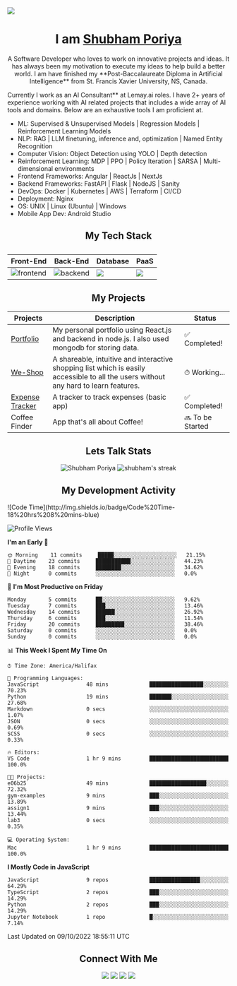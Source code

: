 <img src="https://readme-typing-svg.herokuapp.com?font=Fira+Code&pause=1000&width=435&lines=Hello!+Welcome+to+my+Github+page+.+.+."/>

<div>
  
  <h1 align="center">I am <a href="https://github.com/ShubhamPoriya">Shubham Poriya</a></h1>
</div> 
<p align="center">A Software Developer who loves to work on innovative projects and ideas. It has always been my motivation to execute my ideas to help build a better world. I am have finished my **Post-Baccalaureate Diploma in Artificial Intelligence** from St. Francis Xavier University, NS, Canada. 
  
Currently I work as an AI Consultant** at Lemay.ai roles. I have 2+ years of experience working with AI related projects that includes a wide array of AI tools and domains. Below are an exhaustive tools I am proficient at.

<ul>
  <li>ML: Supervised & Unsupervised Models | Regression Models | Reinforcement Learning Models</li>
  <li>NLP: RAG | LLM finetuning, inference and, optimization | Named Entity Recognition</li>
  <li>Computer Vision: Object Detection using YOLO | Depth detection</li>
  <li>Reinforcement Learning: MDP | PPO | Policy Iteration | SARSA | Multi-dimensional environments</li>
  <li>Frontend Frameworks: Angular | ReactJs | NextJs</li>
  <li>Backend Frameworks: FastAPI | Flask | NodeJS | Sanity</li>
  <li>DevOps: Docker | Kubernetes | AWS | Terraform | CI/CD</li>
  <li>Deployment: Nginx</li>
  <li>OS: UNIX | Linux (Ubuntu) | Windows</li>
  <li>Mobile App Dev: Android Studio</li>
</ul>
</p>  

<div align="center">
  <h2>My Tech Stack<h2>
  <table width="100%">
  <thead>
    <th>Front-End</th>
    <th>Back-End</th>
    <th>Database</th>
    <th>PaaS</th>
  </thead>
  <tbody>
    <tr>
      <td>
      <img src="https://skillicons.dev/icons?i=html,css,react" alt="frontend"/>
      </td>
      <td><img src="https://skillicons.dev/icons?i=js,nodejs,python" alt="backend"/></td>
      <td><img src="https://skillicons.dev/icons?i=mongodb"/></td>
      <td><img src="https://skillicons.dev/icons?i=aws,vercel"/></td>
    </tr>
  </tbody>
</table>
</div>




<h2 align="center">My Projects</h2>
<table>
  <thead>
    <th>Projects</th>
    <th>Description</th>
    <th>Status</th>
  </thead>
  <tbody>
    <tr>
      <td><a href="https://github.com/ShubhamPoriya/shubham-poriya">Portfolio</a></td>
      <td>My personal portfolio using React.js and backend in node.js. I also used mongodb for storing data.</td>
      <td>✅ Completed!</td>
    </tr>
    <tr>
      <td><a href="https://github.com/ShubhamPoriya/weshop-frontend">We-Shop</a></td>
      <td>A shareable, intuitive and interactive shopping list which is easily accessible to all the users without any hard to learn features.</td>
      <td>⏱ Working...</td>
    </tr>
    <tr>
      <td><a href="https://github.com/ShubhamPoriya/Expense-Tracker-REACT">Expense Tracker</a></td>
      <td>A tracker to track expenses (basic app)</td>
      <td>✅ Completed!</td>
    </tr>
    <tr>
      <td>Coffee Finder</td>
      <td>App that's all about Coffee!</td>
      <td>🔜 To be Started</td>
    </tr>
  </tbody>
</table>

<div align="center">

  <h2>Lets Talk Stats</h2>
  
  <tr>
    <td>
      <img src="https://github-readme-stats.vercel.app/api?username=ShubhamPoriya&show_icons=true&theme=radical" alt="Shubham Poriya"/>
    </td>
    <td>
      <img src="https://github-readme-streak-stats.herokuapp.com/?user=ShubhamPoriya" alt="shubham's streak" />
    </td>
  </tr>

</div>

<div>
  <h2 align="center">My Development Activity</h2>
<!--START_SECTION:waka-->
![Code Time](http://img.shields.io/badge/Code%20Time-18%20hrs%208%20mins-blue)

![Profile Views](http://img.shields.io/badge/Profile%20Views-2-blue)

**I'm an Early 🐤** 

```text
🌞 Morning    11 commits     █████░░░░░░░░░░░░░░░░░░░░   21.15% 
🌆 Daytime    23 commits     ███████████░░░░░░░░░░░░░░   44.23% 
🌃 Evening    18 commits     ████████░░░░░░░░░░░░░░░░░   34.62% 
🌙 Night      0 commits      ░░░░░░░░░░░░░░░░░░░░░░░░░   0.0%

```
📅 **I'm Most Productive on Friday** 

```text
Monday       5 commits      ██░░░░░░░░░░░░░░░░░░░░░░░   9.62% 
Tuesday      7 commits      ███░░░░░░░░░░░░░░░░░░░░░░   13.46% 
Wednesday    14 commits     ██████░░░░░░░░░░░░░░░░░░░   26.92% 
Thursday     6 commits      ███░░░░░░░░░░░░░░░░░░░░░░   11.54% 
Friday       20 commits     █████████░░░░░░░░░░░░░░░░   38.46% 
Saturday     0 commits      ░░░░░░░░░░░░░░░░░░░░░░░░░   0.0% 
Sunday       0 commits      ░░░░░░░░░░░░░░░░░░░░░░░░░   0.0%

```


📊 **This Week I Spent My Time On** 

```text
⌚︎ Time Zone: America/Halifax

💬 Programming Languages: 
JavaScript               48 mins             █████████████████░░░░░░░░   70.23% 
Python                   19 mins             ███████░░░░░░░░░░░░░░░░░░   27.68% 
Markdown                 0 secs              ░░░░░░░░░░░░░░░░░░░░░░░░░   1.07% 
JSON                     0 secs              ░░░░░░░░░░░░░░░░░░░░░░░░░   0.69% 
SCSS                     0 secs              ░░░░░░░░░░░░░░░░░░░░░░░░░   0.33%

🔥 Editors: 
VS Code                  1 hr 9 mins         █████████████████████████   100.0%

🐱‍💻 Projects: 
e06b25                   49 mins             ██████████████████░░░░░░░   72.32% 
gym-examples             9 mins              ███░░░░░░░░░░░░░░░░░░░░░░   13.89% 
assign1                  9 mins              ███░░░░░░░░░░░░░░░░░░░░░░   13.44% 
lab3                     0 secs              ░░░░░░░░░░░░░░░░░░░░░░░░░   0.35%

💻 Operating System: 
Mac                      1 hr 9 mins         █████████████████████████   100.0%

```

**I Mostly Code in JavaScript** 

```text
JavaScript               9 repos             ████████████████░░░░░░░░░   64.29% 
TypeScript               2 repos             ███░░░░░░░░░░░░░░░░░░░░░░   14.29% 
Python                   2 repos             ███░░░░░░░░░░░░░░░░░░░░░░   14.29% 
Jupyter Notebook         1 repo              █░░░░░░░░░░░░░░░░░░░░░░░░   7.14%

```



 Last Updated on 09/10/2022 18:55:11 UTC
<!--END_SECTION:waka-->
  
</div>

<div align="center">
  <h2>Connect With Me</h2>
  <a href="https://twitter.com/PoriyaShubham" target="_blank"><img src="https://img.shields.io/badge/Twitter-%231DA1F2.svg?style=for-the-badge&logo=Twitter&logoColor=white"/></a>
  <a href="www.linkedin.com/in/shubhamporiya" target="_blank"><img src="https://img.shields.io/badge/linkedin-%230077B5.svg?style=for-the-badge&logo=linkedin&logoColor=white"/></a>
  <a href="https://www.instagram.com/shubhamporiya/" target="_blank"><img src="https://img.shields.io/badge/Instagram-%23E4405F.svg?style=for-the-badge&logo=Instagram&logoColor=white"/></a>
  <a href="mailto:shubhamporiya@gmail.com" target="_blank" rel="noreferrer"><img src="https://img.shields.io/badge/Gmail-D14836?style=for-the-badge&logo=gmail&logoColor=white"/></a>
</div>
    



<!---
ShubhamPoriya/ShubhamPoriya is a ✨ special ✨ repository because its `README.md` (this file) appears on your GitHub profile.
You can click the Preview link to take a look at your changes.
--->
